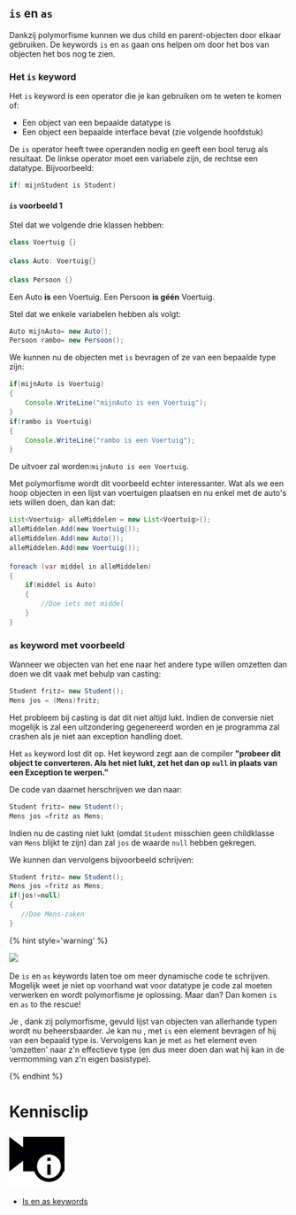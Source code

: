 ## ``is`` en ``as``
Dankzij polymorfisme kunnen we dus child en parent-objecten door elkaar gebruiken. De keywords ``is`` en ``as`` gaan ons helpen om door het bos van objecten het bos nog te zien. 

### Het ``is`` keyword
Het ``is`` keyword is een operator die je kan gebruiken om te weten te komen of:
* Een object van een bepaalde datatype is
* Een object een bepaalde interface bevat (zie volgende hoofdstuk)

De ``is`` operator heeft twee operanden nodig en geeft een bool terug als resultaat. De linkse operator moet een variabele zijn, de rechtse een datatype. Bijvoorbeeld:

```java
if( mijnStudent is Student)
```

#### ``is`` voorbeeld 1
Stel dat we volgende drie klassen hebben:
```java
class Voertuig {}

class Auto: Voertuig{}

class Persoon {}
```
Een Auto **is** een Voertuig.
Een Persoon **is géén** Voertuig.

Stel dat we enkele variabelen hebben als volgt:
```java
Auto mijnAuto= new Auto();
Persoon rambo= new Persoon();
```

We kunnen nu de objecten met ``is`` bevragen of ze van een bepaalde type zijn:
```java
if(mijnAuto is Voertuig)
{
    Console.WriteLine("mijnAuto is een Voertuig");
}
if(rambo is Voertuig)
{
    Console.WriteLine("rambo is een Voertuig");
}
```

De uitvoer zal worden:``mijnAuto is een Voertuig``. 

Met polymorfisme wordt dit voorbeeld echter interessanter. Wat als we een hoop objecten in een lijst van voertuigen plaatsen en nu enkel met de auto's iets willen doen, dan kan dat:

```java
List<Voertuig> alleMiddelen = new List<Voertuig>();
alleMiddelen.Add(new Voertuig());
alleMiddelen.Add(new Auto());
alleMiddelen.Add(new Voertuig());

foreach (var middel in alleMiddelen)
{
    if(middel is Auto)
    {
        //Doe iets met middel
    }
}
```

### ``as`` keyword met voorbeeld
Wanneer we objecten van het ene naar het andere type willen omzetten dan doen we dit vaak met behulp van casting:
```java
Student fritz= new Student();
Mens jos = (Mens)fritz;
```

Het probleem bij casting is dat dit niet altijd lukt. Indien de conversie niet mogelijk is zal een uitzondering gegenereerd worden en je programma zal  crashen als  je niet aan exception handling doet.

Het ``as`` keyword lost dit op. Het keyword zegt aan de compiler **"probeer dit object te converteren. Als het niet lukt, zet het dan op ``null`` in plaats van een Exception te werpen."**
 
De code van daarnet herschrijven we dan naar:

 ```java
Student fritz= new Student();
Mens jos =fritz as Mens;
```

Indien nu de casting niet lukt (omdat ``Student`` misschien geen childklasse van ``Mens`` blijkt te zijn) dan zal ``jos`` de waarde ``null`` hebben gekregen.

We kunnen dan vervolgens bijvoorbeeld schrijven:
 ```java
Student fritz= new Student();
Mens jos =fritz as Mens;
if(jos!=null)
{
    //Doe Mens-zaken   
}
```

<!---NOBOOKSTART--->
{% hint style='warning' %}
<!---NOBOOKEND--->
<!---{aside}--->
<!--- {float:right, width:50%} --->
![](../assets/Autoe.png)

De ``is`` en ``as`` keywords laten toe om meer dynamische code te schrijven. Mogelijk weet je niet op voorhand wat voor datatype je code zal moeten verwerken en wordt polymorfisme je oplossing. Maar dan? Dan komen ``is`` en ``as`` to the rescue!

Je , dank zij polymorfisme, gevuld lijst van objecten van allerhande typen wordt nu beheersbaarder. Je kan nu , met ``is`` een element bevragen of hij van een bepaald type is. Vervolgens kan je met ``as`` het element even 'omzetten' naar z'n effectieve type (en dus meer doen dan wat hij kan in de vermomming van z'n eigen basistype).

<!---{/aside}--->
<!---NOBOOKSTART--->
{% endhint %}
<!---NOBOOKEND--->

<!---NOBOOKSTART--->
# Kennisclip
![](../assets/infoclip.png)

* [Is en as keywords](https://ap.cloud.panopto.eu/Panopto/Pages/Viewer.aspx?id=aba3bca4-ed3a-4067-a611-ab7d00cc2178)
<!---NOBOOKEND--->
